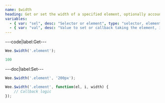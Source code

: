 ```yaml
---
name: $width
heading: Get or set the width of a specified element, optionally accounting for margin
variables:
  - { var: "sel", desc: "Selector or element", type: "selector, element", req: true }
  - { var: "val", desc: "Value to set or callback taking the element, index, and existing value", type: "string, integer, callback" }
---
```


---code|label:Get---

```javascript
Wee.$width('.element');
```

```javascript
100
```

---doc|label:Set---

```javascript
Wee.$width('.element', '200px');
```

```javascript
Wee.$width('.element', function(el, i, width) {
    // Callback logic
});
```